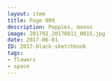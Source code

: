 ```yaml
---
layout: item
title: Page 009
description: Poppies, moons
image: 201702_20170811_0015.jpg
date: 2017-06-01
ID: 2017-black-sketchbook
tags:  
- flowers 
- space
---
```

